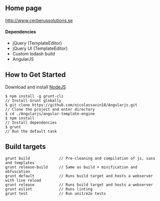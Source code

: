 ## Home page
http://www.cerberussolutions.se

#### Dependencies
- jQuery (TemplateEditor)
- jQuery UI (TemplateEditor)
- Custom lodash build
- AngularJS

## How to Get Started

Download and install [NodeJS](http://nodejs.org/)

    $ npm install -g grunt-cli                                      		// Install Grunt globally
    $ git clone https://github.com/nicolassavin18/Angularjs.git					// Clone the project and enter directory
    $ cd ./Angularjs/angular-template-engine
    $ npm install                                                   		// Install dependencies
    $ grunt                                                         		// Run the default task

## Build targets
    grunt build             // Pre-cleaning and compilation of js, sass and templates
    grunt release-build     // Same as build + minification and obfuscation
    grunt default           // Runs build target and hosts a webserver with live reload
    grunt release           // Runs build target and hosts a webserver
    grunt eslint            // Runs linting
    grunt test              // Run unit/e2e tests

